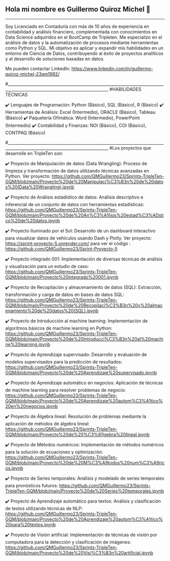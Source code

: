 ## Hola mi nombre es Guillermo Quiroz Michel 👋
__________________________________________________________________________________________________________________________________________________________________________________________________________________________________________________________


Soy Licenciado en Contaduría con más de 10 años de experiencia en contabilidad y análisis financiero, complementada con conocimientos en Data Science adquiridos en el BootCamp de Tripleten. Me especializo en el análisis de datos y la automatización de procesos mediante herramientas como Python y SQL. Mi objetivo es aplicar y expandir mis habilidades en un entorno de Ciencia de Datos, contribuyendo al éxito de proyectos analíticos y al desarrollo de soluciones basadas en datos.

Me pueden contactar LinkedIn: https://www.linkedin.com/in/guillermo-quiroz-michel-23qm1982/ 

#________________________________________________________________________________________________________________________________
#HABILIDADES TÉCNICAS

✔️	Lenguajes de Programación: Python (Básico), SQL (Básico), R (Básico)
✔️	Herramientas de Análisis: Excel (Intermedio), ORACLE (Básico), Tableau (Básico)
✔️	Paquetería Ofimática: Word (Intermedio), PowerPoint (Intermedio)
✔️	Contabilidad y Finanzas: NOI (Básico), COI (Básico), CONTPAQ (Básico)



#________________________________________________________________________________________________________________________________
#Los proyectos que desarrolle en TripleTen son:

✔️	Proyecto de Manipulación de datos (Data Wrangling): Proceso de limpieza y transformación de datos utilizando técnicas avanzadas en Python. Ver proyecto:	https://github.com/QMGuillermo23/Sprints-TripleTen-GQM/blob/main/Proyecto%20de%20Manipulaci%C3%B3n%20de%20datos%20(Data%20Wrangling).ipynb

✔️	Proyecto de Análisis estadístico de datos: Análisis descriptivo e inferencial de un conjunto de datos con herramientas estadísticas:	https://github.com/QMGuillermo23/Sprints-TripleTen-GQM/blob/main/Proyecto%20de%20An%C3%A1lisis%20estad%C3%ADstico%20de%20datos.ipynb

✔️	Proyecto Iluminado por el Sol: Desarrollo de un dashboard interactivo para visualizar datos de vehículos usando Dash y Plotly. Ver proyecto:		https://sprint-proyecto-5.onrender.com/	para ver el código :		https://github.com/QMGuillermo23/Sprint-Proyecto-5

✔️	Proyecto integrado 001: Implementación de diversas técnicas de análisis y visualización para un estudio de caso: 	https://github.com/QMGuillermo23/Sprints-TripleTen-GQM/blob/main/Proyecto%20integrado%20001.ipynb

✔️	Proyecto de Recopilación y almacenamiento de datos (SQL): Extracción, transformación y carga de datos en bases de datos SQL:		https://github.com/QMGuillermo23/Sprints-TripleTen-GQM/blob/main/Proyecto%20de%20Recopilaci%C3%B3n%20y%20almacenamiento%20de%20datos%20(SQL).ipynb

✔️	Proyecto de Introducción al machine learning: Implementación de algoritmos básicos de machine learning en Python: 		https://github.com/QMGuillermo23/Sprints-TripleTen-GQM/blob/main/Proyecto%20de%20Introducci%C3%B3n%20al%20machine%20learning.ipynb

✔️	Proyecto de Aprendizaje supervisado: Desarrollo y evaluación de modelos supervisados para la predicción de resultados: 	https://github.com/QMGuillermo23/Sprints-TripleTen-GQM/blob/main/Proyecto%20de%20Aprendizaje%20supervisado.ipynb

✔️	Proyecto de Aprendizaje automático en negocios: Aplicación de técnicas de machine learning para resolver problemas de negocio:	https://github.com/QMGuillermo23/Sprints-TripleTen-GQM/blob/main/Proyecto%20de%20Aprendizaje%20autom%C3%A1tico%20en%20negocios.ipynb

✔️	Proyecto de Álgebra lineal: Resolución de problemas mediante la aplicación de métodos de álgebra lineal: 	https://github.com/QMGuillermo23/Sprints-TripleTen-GQM/blob/main/Proyecto%20de%20%C3%81lgebra%20lineal.ipynb

✔️	Proyecto de Métodos numéricos: Implementación de métodos numéricos para la solución de ecuaciones y optimización:	https://github.com/QMGuillermo23/Sprints-TripleTen-GQM/blob/main/Proyecto%20de%20M%C3%A9todos%20num%C3%A9ricos.ipynb

✔️	Proyecto de Series temporales: Análisis y modelado de series temporales para pronósticos futuros: 	https://github.com/QMGuillermo23/Sprints-TripleTen-GQM/blob/main/Proyecto%20de%20Series%20temporales.ipynb

✔️	Proyecto de Aprendizaje automático para textos: Análisis y clasificación de textos utilizando técnicas de NLP:	https://github.com/QMGuillermo23/Sprints-TripleTen-GQM/blob/main/Proyecto%20de%20Aprendizaje%20autom%C3%A1tico%20para%20textos.ipynb

✔️	Proyecto de Visión artificial: Implementación de técnicas de visión por computadora para la detección y clasificación de imágenes:	https://github.com/QMGuillermo23/Sprints-TripleTen-GQM/blob/main/Proyecto%20de%20Visi%C3%B3n%20artificial.ipynb



